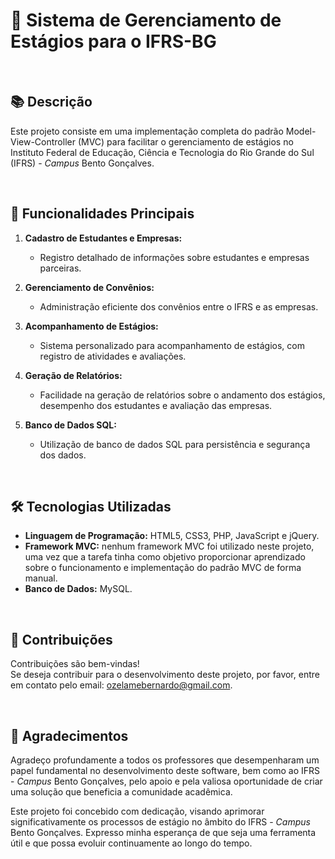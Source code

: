 # 🚀 Sistema de Gerenciamento de Estágios para o IFRS-BG

<br>

## 📚 Descrição

Este projeto consiste em uma implementação completa do padrão Model-View-Controller (MVC) para facilitar o gerenciamento de estágios no Instituto Federal de Educação, 
Ciência e Tecnologia do Rio Grande do Sul (IFRS) - <i>Campus</i> Bento Gonçalves.

<br>

## 🌟 Funcionalidades Principais

1. **Cadastro de Estudantes e Empresas:**
   - Registro detalhado de informações sobre estudantes e empresas parceiras.

2. **Gerenciamento de Convênios:**
   - Administração eficiente dos convênios entre o IFRS e as empresas.

3. **Acompanhamento de Estágios:**
   - Sistema personalizado para acompanhamento de estágios, com registro de atividades e avaliações.

4. **Geração de Relatórios:**
   - Facilidade na geração de relatórios sobre o andamento dos estágios, desempenho dos estudantes e avaliação das empresas.

5. **Banco de Dados SQL:**
   - Utilização de banco de dados SQL para persistência e segurança dos dados.

<br>

## 🛠️ Tecnologias Utilizadas

- **Linguagem de Programação:** HTML5, CSS3, PHP, JavaScript e jQuery.
- **Framework MVC:** nenhum framework MVC foi utilizado neste projeto, uma vez que a tarefa tinha como objetivo proporcionar aprendizado sobre o funcionamento e implementação do padrão MVC de forma manual.
- **Banco de Dados:** MySQL.

<br>

<!--## ⚙️ Instruções de Execução

1. [Instruções detalhadas sobre como configurar e executar o projeto.]

-->
## 🤝 Contribuições

Contribuições são bem-vindas! 
<br>
Se deseja contribuir para o desenvolvimento deste projeto, por favor, entre em contato pelo email: ozelamebernardo@gmail.com. 

<br>

## 🙏 Agradecimentos

Agradeço profundamente a todos os professores que desempenharam um papel fundamental no desenvolvimento deste software, bem como ao IFRS - <i>Campus</i> Bento Gonçalves, pelo apoio e pela valiosa oportunidade de criar uma solução que beneficia a comunidade acadêmica.

Este projeto foi concebido com dedicação, visando aprimorar significativamente os processos de estágio no âmbito do IFRS - <i>Campus</i> Bento Gonçalves. Expresso minha esperança de que seja uma ferramenta útil e que possa evoluir continuamente ao longo do tempo.

<br><br>

